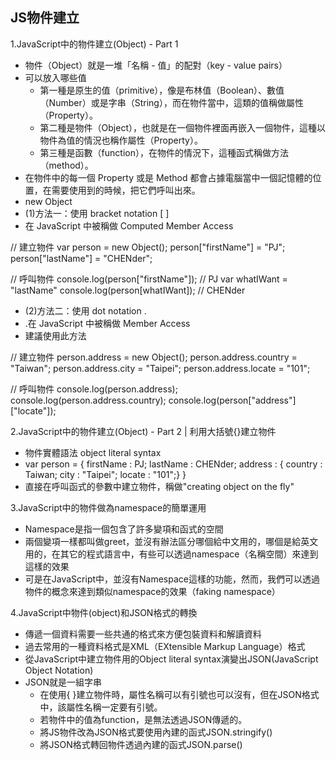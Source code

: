 ## JS物件建立
1.JavaScript中的物件建立(Object) - Part 1
* 物件（Object）就是一堆「名稱 - 值」的配對（key - value pairs）
* 可以放入哪些值
  * 第一種是原生的值（primitive），像是布林值（Boolean）、數值（Number）或是字串（String），而在物件當中，這類的值稱做屬性（Property）。
  * 第二種是物件（Object），也就是在一個物件裡面再嵌入一個物件，這種以物件為值的情況也稱作屬性（Property）。
  * 第三種是函數（function），在物件的情況下，這種函式稱做方法（method）。
* 在物件中的每一個 Property 或是 Method 都會占據電腦當中一個記憶體的位置，在需要使用到的時候，把它們呼叫出來。
* new Object
* (1)方法一：使用 bracket notation [ ]
* 在 JavaScript 中被稱做 Computed Member Access

// 建立物件
var person = new Object();
person["firstName"] = "PJ";
person["lastName"] = "CHENder";

// 呼叫物件
console.log(person["firstName"]); // PJ
var whatIWant = "lastName"
console.log(person[whatIWant]); // CHENder

* (2)方法二：使用 dot notation .
* .在 JavaScript 中被稱做 Member Access
* 建議使用此方法

// 建立物件
person.address   = new Object();
person.address.country = "Taiwan";
person.address.city  = "Taipei";
person.address.locate = "101";

// 呼叫物件
console.log(person.address);
console.log(person.address.country);
console.log(person["address"]["locate"]);

2.JavaScript中的物件建立(Object) - Part 2 | 利用大括號{}建立物件
* 物件實體語法 object literal syntax
* var person = {
firstName : PJ;
lastName : CHENder;
address : {
country : Taiwan;
city  : "Taipei";
locate : "101";}
}
* 直接在呼叫函式的參數中建立物件，稱做"creating object on the fly"

3.JavaScript中的物件做為namespace的簡單運用
* Namespace是指一個包含了許多變項和函式的空間
* 兩個變項一樣都叫做greet，並沒有辦法區分哪個給中文用的，哪個是給英文用的，在其它的程式語言中，有些可以透過namespace（名稱空間）來達到這樣的效果
* 可是在JavaScript中，並沒有Namespace這樣的功能，然而，我們可以透過物件的概念來達到類似namespace的效果（faking namespace）

4.JavaScript中物件(object)和JSON格式的轉換
* 傳遞一個資料需要一些共通的格式來方便包裝資料和解讀資料
* 過去常用的一種資料格式是XML（EXtensible Markup Language）格式
* 從JavaScript中建立物件用的Object literal syntax演變出JSON(JavaScript Object Notation)
* JSON就是一組字串 
  * 在使用{ }建立物件時，屬性名稱可以有引號也可以沒有，但在JSON格式中，該屬性名稱一定要有引號。
  * 若物件中的值為function，是無法透過JSON傳遞的。
  * 將JS物件改為JSON格式要使用內建的函式JSON.stringify()
  * 將JSON格式轉回物件透過內建的函式JSON.parse()
